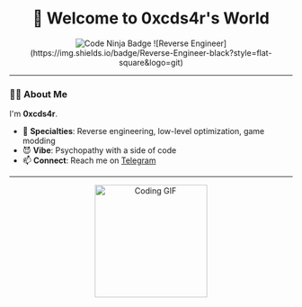 <div align="center">
  <h1>👋 Welcome to 0xcds4r's World</h1>
  <img src="https://img.shields.io/badge/Code-Ninja-blueviolet?style=flat-square&logo=codeforces" alt="Code Ninja Badge">
  ![Reverse Engineer](https://img.shields.io/badge/Reverse-Engineer-black?style=flat-square&logo=git)
</div>

---

### 🧑‍💻 About Me
I'm **0xcds4r**.

- 🔧 **Specialties**: Reverse engineering, low-level optimization, game modding
- 😈 **Vibe**: Psychopathy with a side of code
- 📫 **Connect**: Reach me on [Telegram](https://t.me/burnagfy)

---

<div align="center">
  <img src="https://media.giphy.com/media/LmNwrBhejkK9EFP504/giphy.gif" width="200" alt="Coding GIF">
</div>
